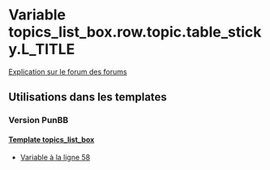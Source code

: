# Variable topics_list_box.row.topic.table_sticky.L_TITLE
[Explication sur le forum des forums](http://forum.forumactif.com/t294113-listing-des-variables#topics_list_box.row.topic.table_sticky.L_TITLE)

## Utilisations dans les templates

### Version PunBB

#### [Template topics_list_box](punbb/topics_list_box.md)
* [Variable à la ligne 58](../punbb/topics_list_box.tpl#L58)